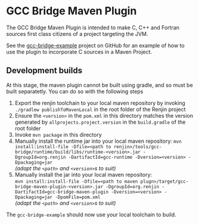 
# GCC Bridge Maven Plugin

The GCC Bridge Maven Plugin is intended to make C, C++ and Fortran sources first class citizens of a 
project targeting the JVM.

See the [gcc-bridge-example](https://github.com/bedatadriven/gcc-bridge-example) project on GitHub for an example
of how to use the plugin to incorporate C sources in a Maven Project.

## Development builds

At this stage, the maven plugin cannot be built using gradle, and so must be built separatetly.  You can do so with the following steps

1. Export the renjin toolchain to your local maven repository by invoking `./gradlew publishToMavenLocal` in the root folder of the Renjin project
2. Ensure the `<version>` in the `pom.xml` in this directory matches the version generated by `allprojects.project.version` in the `build.gradle` of the root folder
3. Invoke `mvn package` in this directory
4. Manually install the runtime jar into your local maven repository:
   ```mvn install:install-file -Dfile=<path to renjin>/tools/gcc-bridge/runtime/build/libs/runtime-<version>.jar -DgroupId=org.renjin -DartifactId=gcc-runtime -Dversion=<version> -Dpackaging=jar```  
    _(adapt the `<path>` and `<version>`s to suit)_  
4. Manually install the jar into your local maven repository:  
   ```mvn install:install-file -Dfile=<path to maven plugn>/target/gcc-bridge-maven-plugin-<version>.jar -DgroupId=org.renjin -DartifactId=gcc-bridge-maven-plugin -Dversion=<version> -Dpackaging=jar -DpomFile=pom.xml```  
   _(adapt the `<path>` and `<version>`s to suit)_

The `gcc-bridge-example` should now use your local toolchain to build.
